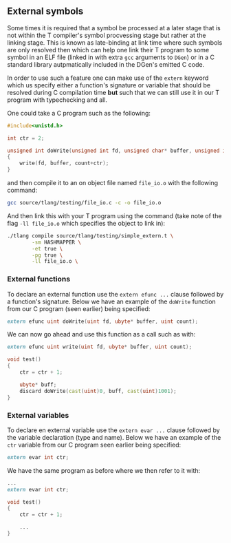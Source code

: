 ## External symbols

Some times it is required that a symbol be processed at a later stage
that is not within the T compiler's symbol procvessing stage but rather
at the linking stage. This is known as late-binding at link time where
such symbols are only resolved then which can help one link their T
program to some symbol in an ELF file (linked in with extra `gcc`
arguments to `DGen`) or in a C standard library autpmatically included
in the DGen's emitted C code.

In order to use such a feature one can make use of the `extern` keyword
which us specify either a function's signature or variable that should
be resolved during C compilation time **but** such that we can still use
it in our T program with typechecking and all.

One could take a C program such as the following:

``` {.c .numberLines}
#include<unistd.h>

int ctr = 2;

unsigned int doWrite(unsigned int fd, unsigned char* buffer, unsigned int count)
{
    write(fd, buffer, count+ctr);
}
```

and then compile it to an on object file named `file_io.o` with the
following command:

``` {.bash .numberLines}
gcc source/tlang/testing/file_io.c -c -o file_io.o
```

And then link this with your T program using the command (take note of
the flag `-ll file_io.o` which specifies the object to link in):

``` {.bash .numberLines}
./tlang compile source/tlang/testing/simple_extern.t \
        -sm HASHMAPPER \
        -et true \
        -pg true \
        -ll file_io.o \
```

### External functions

To declare an external function use the `extern efunc ...` clause
followed by a function's signature. Below we have an example of the
`doWrite` function from our C program (seen earlier) being specified:

``` {.d .numberLines}
extern efunc uint doWrite(uint fd, ubyte* buffer, uint count);
```

We can now go ahead and use this function as a call such as with:

``` {.d .numberLines}
extern efunc uint write(uint fd, ubyte* buffer, uint count);

void test()
{
    ctr = ctr + 1;

    ubyte* buff;
    discard doWrite(cast(uint)0, buff, cast(uint)1001);
}
```

### External variables

To declare en external variable use the `extern evar ...` clause
followed by the variable declaration (type and name). Below we have an
example of the `ctr` variable from our C program seen earlier being
specified:

``` {.d .numberLines}
extern evar int ctr;
```

We have the same program as before where we then refer to it with:

``` {.d .numberLines}
...
extern evar int ctr;

void test()
{
    ctr = ctr + 1;

    ...
}
```
